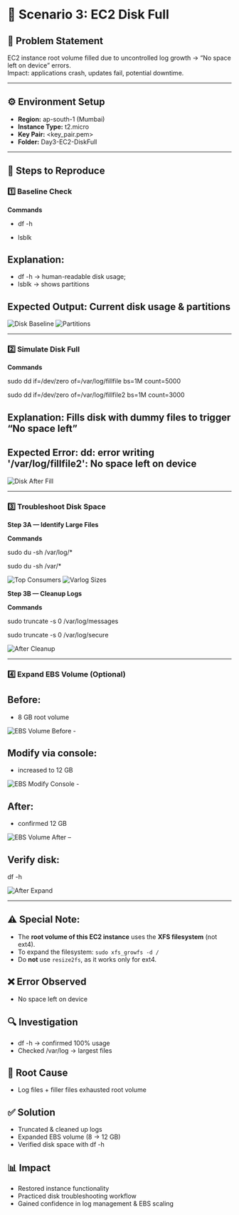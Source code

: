 # 🚀 Scenario 3: EC2 Disk Full

## 📝 Problem Statement
EC2 instance root volume filled due to uncontrolled log growth → “No space left on device” errors.  
Impact: applications crash, updates fail, potential downtime.

---

## ⚙️ Environment Setup
- **Region:** ap-south-1 (Mumbai)  
- **Instance Type:** t2.micro  
- **Key Pair:** <key_pair.pem>  
- **Folder:** Day3-EC2-DiskFull  

---

## 🔄 Steps to Reproduce

### 1️⃣ Baseline Check

**Commands**

- df -h

- lsblk

## Explanation: 

- df -h → human-readable disk usage; 
- lsblk → shows partitions 

## Expected Output: Current disk usage & partitions

![Disk Baseline](./screenshots/disk_baseline_dfh.png)
![Partitions](./screenshots/disk_baseline_lsblk.png)

---

### 2️⃣ Simulate Disk Full

**Commands**

sudo dd if=/dev/zero of=/var/log/fillfile bs=1M count=5000

sudo dd if=/dev/zero of=/var/log/fillfile2 bs=1M count=3000

## Explanation: Fills disk with dummy files to trigger “No space left”

## Expected Error: dd: error writing '/var/log/fillfile2': No space left on device

![Disk After Fill](./screenshots/disk_after_fill_dfh.png)

---

### 3️⃣ Troubleshoot Disk Space

**Step 3A — Identify Large Files** 

**Commands**

sudo du -sh /var/log/*

sudo du -sh /var/*

![Top Consumers](./screenshots/disk_top_consumers.png)
![Varlog Sizes](./screenshots/disk_varlog_sizes.png)

**Step 3B — Cleanup Logs**

**Commands**

sudo truncate -s 0 /var/log/messages

sudo truncate -s 0 /var/log/secure

![After Cleanup](./screenshots/disk_after_cleanup_dfh.png)

---

### 4️⃣ Expand EBS Volume (Optional)

## Before:  

- 8 GB root volume

 ![EBS Volume Before](./screenshots/ebs_volume_before.png) -

## Modify via console:

- increased to 12 GB

 ![EBS Modify Console](./screenshots/ebs_modify_volume_console.png) - 

## After: 

- confirmed 12 GB

![EBS Volume After](./screenshots/ebs_volume_after.png) – 

## Verify disk:

df -h

![After Expand](./screenshots/disk_after_expand_dfh.png)

---

## ⚠️ Special Note:

- The **root volume of this EC2 instance** uses the **XFS filesystem** (not ext4).  
- To expand the filesystem: `sudo xfs_growfs -d /`  
- Do **not** use `resize2fs`, as it works only for ext4.

## ❌ Error Observed

- No space left on device

## 🔍 Investigation

- df -h → confirmed 100% usage
- Checked /var/log → largest files

## 🛑 Root Cause

- Log files + filler files exhausted root volume

## ✅ Solution

- Truncated & cleaned up logs
- Expanded EBS volume (8 → 12 GB)
- Verified disk space with df -h

## 📊 Impact

- Restored instance functionality
- Practiced disk troubleshooting workflow
- Gained confidence in log management & EBS scaling